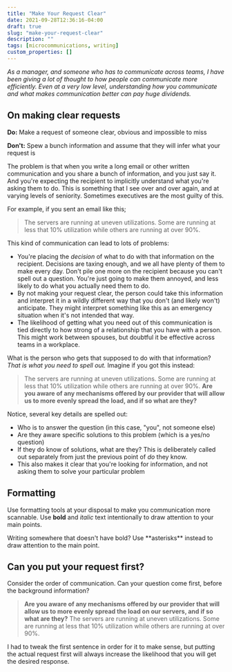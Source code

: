```yaml
---
title: "Make Your Request Clear"
date: 2021-09-28T12:36:16-04:00
draft: true
slug: "make-your-request-clear"
description: ""
tags: [microcommunications, writing]
custom_properties: []
---
```


_As a manager, and someone who has to communicate across teams, I have been giving a lot of thought to how people can communicate more efficiently. Even at a very low level, understanding how you communicate and what makes communication better can pay huge dividends._

## On making clear requests

**Do:** Make a request of someone clear, obvious and impossible to miss

**Don't:** Spew a bunch information and assume that they will infer what your request is

The problem is that when you write a long email or other written communication and you share a bunch of information, and you just say it. And you're expecting the recipient to implicitly understand what you're asking them to do. This is something that I see over and over again, and at varying levels of seniority. Sometimes executives are the most guilty of this.

For example, if you sent an email like this;

> The servers are running at uneven utilizations. Some are running at less that 10% utilization while others are running at over 90%.

This kind of communication can lead to lots of problems:

- You're placing the _decision_ of what to do with that information on the recipient. Decisions are taxing enough, and we all have plenty of them to make every day. Don't pile one more on the recipient because you can't spell out a question. You're just going to make them annoyed, and less likely to do what you actually need them to do.
- By not making your request clear, the person could take this information and interpret it in a wildly different way that you don't (and likely won't) anticipate. They might interpret something like this as an emergency situation when it's not intended that way.
- The likelihood of getting what you need out of this communication is tied directly to how strong of a relationship that you have with a person. This might work between spouses, but doubtful it be effective across teams in a workplace.

What is the person who gets that supposed to do with that information? *That is what you need to spell out.* Imagine if you got this instead:

> The servers are running at uneven utilizations. Some are running at less that 10% utilization while others are running at over 90%. **Are you aware of any mechanisms offered by our provider that will allow us to more evenly spread the load, and if so what are they?**

Notice, several key details are spelled out:

- Who is to answer the question (in this case, "you", not someone else)
- Are they aware specific solutions to this problem (which is a yes/no question)
- If they do know of solutions, what are they? This is deliberately called out separately from just the previous point of _do_ they know.
- This also makes it clear that you're looking for information, and not asking them to solve your particular problem

## Formatting

Use formatting tools at your disposal to make you communication more scannable. Use **bold** and *italic* text intentionally to draw attention to your main points.

Writing somewhere that doesn't have bold? Use \*\*asterisks\*\* instead to draw attention to the main point.

## Can you put your request first?

Consider the order of communication. Can your question come first, before the background information?

> **Are you aware of any mechanisms offered by our provider that will allow us to more evenly spread the load on our servers, and if so what are they?** The servers are running at uneven utilizations. Some are running at less that 10% utilization while others are running at over 90%.

I had to tweak the first sentence in order for it to make sense, but putting the actual request first will always increase the likelihood that you will get the desired response.
